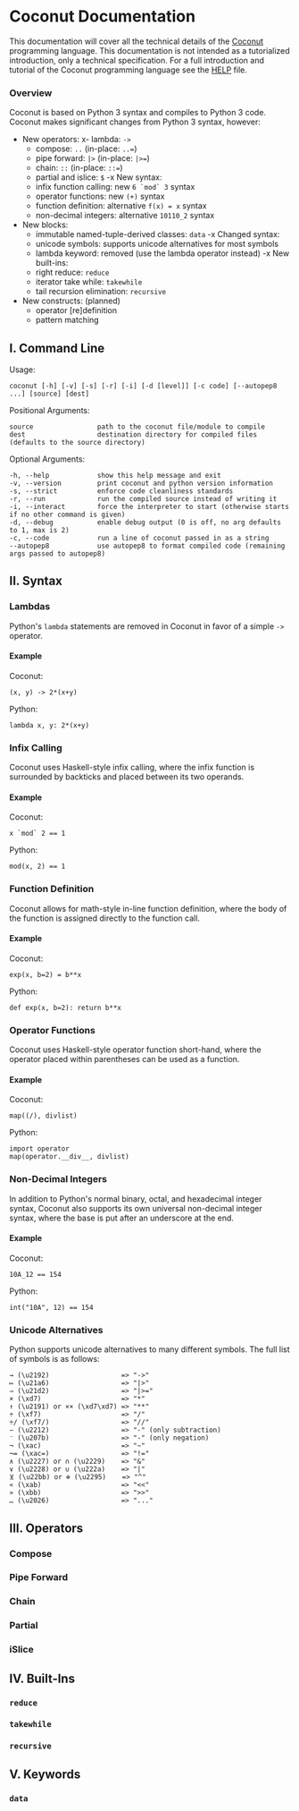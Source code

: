 # Coconut Documentation

This documentation will cover all the technical details of the [Coconut](https://github.com/evhub/coconut) programming language. This documentation is not intended as a tutorialized introduction, only a technical specification. For a full introduction and tutorial of the Coconut programming language see the [HELP](https://github.com/evhub/coconut/blob/master/HELP.md) file.

### Overview

Coconut is based on Python 3 syntax and compiles to Python 3 code. Coconut makes significant changes from Python 3 syntax, however:

- New operators:
    x- lambda: `->`
    - compose: `..` (in-place: `..=`)
    - pipe forward: `|>` (in-place: `|>=`)
    - chain: `::` (in-place: `::=`)
    - partial and islice: `$`
-x New syntax:
    - infix function calling: new ``6 `mod` 3`` syntax
    - operator functions: new `(+)` syntax
    - function definition: alternative `f(x) = x` syntax
    - non-decimal integers: alternative `10110_2` syntax
- New blocks:
    - immutable named-tuple-derived classes: `data`
-x Changed syntax:
    - unicode symbols: supports unicode alternatives for most symbols
    - lambda keyword: removed (use the lambda operator instead)
-x New built-ins:
    - right reduce: `reduce`
    - iterator take while: `takewhile`
    - tail recursion elimination: `recursive`
- New constructs: (planned)
    - operator [re]definition
    - pattern matching


## I. Command Line

Usage:
```
coconut [-h] [-v] [-s] [-r] [-i] [-d [level]] [-c code] [--autopep8 ...] [source] [dest]
```

Positional Arguments:
```
source                path to the coconut file/module to compile
dest                  destination directory for compiled files (defaults to the source directory)
```

Optional Arguments:
```
-h, --help            show this help message and exit
-v, --version         print coconut and python version information
-s, --strict          enforce code cleanliness standards
-r, --run             run the compiled source instead of writing it
-i, --interact        force the interpreter to start (otherwise starts if no other command is given)
-d, --debug           enable debug output (0 is off, no arg defaults to 1, max is 2)
-c, --code            run a line of coconut passed in as a string
--autopep8            use autopep8 to format compiled code (remaining args passed to autopep8)
```

## II. Syntax

### Lambdas

Python's `lambda` statements are removed in Coconut in favor of a simple `->` operator.

#### Example

Coconut:
```
(x, y) -> 2*(x+y)
```

Python:
```
lambda x, y: 2*(x+y)
```

### Infix Calling

Coconut uses Haskell-style infix calling, where the infix function is surrounded by backticks and placed between its two operands.

#### Example

Coconut:
```
x `mod` 2 == 1
```

Python:
```
mod(x, 2) == 1
```

### Function Definition

Coconut allows for math-style in-line function definition, where the body of the function is assigned directly to the function call.

#### Example

Coconut:
```
exp(x, b=2) = b**x
```

Python:
```
def exp(x, b=2): return b**x
```

### Operator Functions

Coconut uses Haskell-style operator function short-hand, where the operator placed within parentheses can be used as a function.

#### Example

Coconut:
```
map((/), divlist)
```

Python:
```
import operator
map(operator.__div__, divlist)
```

### Non-Decimal Integers

In addition to Python's normal binary, octal, and hexadecimal integer syntax, Coconut also supports its own universal non-decimal integer syntax, where the base is put after an underscore at the end.

#### Example

Coconut:
```
10A_12 == 154
```

Python:
```
int("10A", 12) == 154
```

### Unicode Alternatives

Python supports unicode alternatives to many different symbols. The full list of symbols is as follows:
```
→ (\u2192)                  => "->"
↦ (\u21a6)                  => "|>"
⇒ (\u21d2)                  => "|>="
× (\xd7)                    => "*"
↑ (\u2191) or ×× (\xd7\xd7) => "**"
÷ (\xf7)                    => "/"
÷/ (\xf7/)                  => "//"
− (\u2212)                  => "-" (only subtraction)
⁻ (\u207b)                  => "-" (only negation)
¬ (\xac)                    => "~"
¬= (\xac=)                  => "!="
∧ (\u2227) or ∩ (\u2229)    => "&"
∨ (\u2228) or ∪ (\u222a)    => "|"
⊻ (\u22bb) or ⊕ (\u2295)    => "^"
« (\xab)                    => "<<"
» (\xbb)                    => ">>"
… (\u2026)                  => "..."
```

## III. Operators

### Compose

### Pipe Forward

### Chain

### Partial

### iSlice

## IV. Built-Ins

### `reduce`

### `takewhile`

### `recursive`

## V. Keywords

### `data`
